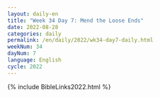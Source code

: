 ```yaml
---
layout: daily-en
title: "Week 34 Day 7: Mend the Loose Ends"
date: 2022-08-28
categories: daily
permalink: /en/daily/2022/wk34-day7-daily.html
weekNum: 34
dayNum: 7
language: English
cycle: 2022
---
```

{% include BibleLinks2022.html %} 
